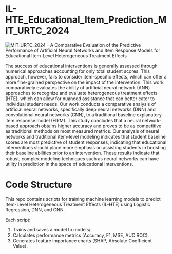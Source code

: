 # IL-HTE_Educational_Item_Prediction_MIT_URTC_2024


![MIT_URTC_2024 - A Comparative Evaluation of the Predictive Performance of Artificial Neural Networks and Item Response Models for Educational Item-Level Heterogeneous Treatment Effects](https://github.com/user-attachments/assets/1569c17f-b0c1-4797-802c-aec3925faff6)



The success of educational interventions is generally assessed through numerical approaches accounting for only total student scores. This approach, however, fails to consider item-specific effects, which can offer a more fine-grained perspective on the impact of the intervention. This work comparatively evaluates the ability of artificial neural network (ANN) approaches to recognize and evaluate heterogeneous treatment effects (HTE), which can allow for nuanced assistance that can better cater to individual student needs. Our work conducts a comparative analysis of artificial neural networks, specifically deep neural networks (DNN) and convolutional neural networks (CNN), to a traditional baseline explanatory item response model (EIRM). This study concludes that a neural network-based approach obtains higher accuracy and proves to be as competitive as traditional methods on most measured metrics. Our analysis of neural networks and traditional item-level modeling indicates that student baseline scores are most predictive of student responses, indicating that educational interventions should place more emphasis on assisting students in boosting their baseline abilities prior to an intervention. These results indicate that robust, complex modeling techniques such as neural networks can have utility in prediction in the space of educational interventions. 


# Code Structure
This repo contains scripts for training machine learning models to predict Item-Level Heterogeneous Treatment Effects (IL-HTE) using Logistic Regression, DNN, and CNN.

Each script:
1. Trains and saves a model to models/.
2. Calculates performance metrics (Accuracy, F1, MSE, AUC ROC).
3. Generates feature importance charts (SHAP, Absolute Coefficient Value).
